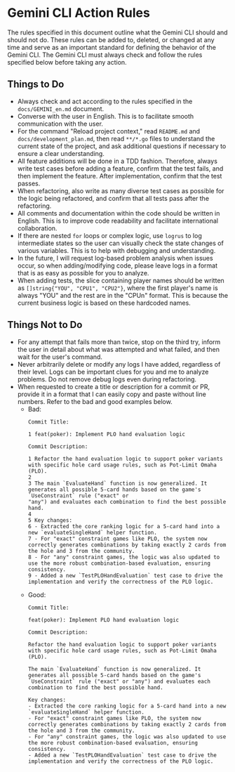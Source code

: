 # Gemini CLI Action Rules

The rules specified in this document outline what the Gemini CLI should and should not do. These rules can be added to, deleted, or changed at any time and serve as an important standard for defining the behavior of the Gemini CLI. The Gemini CLI must always check and follow the rules specified below before taking any action.

## Things to Do

- Always check and act according to the rules specified in the `docs/GEMINI_en.md` document.
- Converse with the user in English. This is to facilitate smooth communication with the user.
- For the command "Reload project context," read `README.md` and `docs/development_plan.md`, then read `**/*.go` files to understand the current state of the project, and ask additional questions if necessary to ensure a clear understanding.
- All feature additions will be done in a TDD fashion. Therefore, always write test cases before adding a feature, confirm that the test fails, and then implement the feature. After implementation, confirm that the test passes.
- When refactoring, also write as many diverse test cases as possible for the logic being refactored, and confirm that all tests pass after the refactoring.
- All comments and documentation within the code should be written in English. This is to improve code readability and facilitate international collaboration.
- If there are nested `for` loops or complex logic, use `logrus` to log intermediate states so the user can visually check the state changes of various variables. This is to help with debugging and understanding.
- In the future, I will request log-based problem analysis when issues occur, so when adding/modifying code, please leave logs in a format that is as easy as possible for you to analyze.
- When adding tests, the slice containing player names should be written as `[]string{"YOU", "CPU1", "CPU2"}`, where the first player's name is always "YOU" and the rest are in the "CPUn" format. This is because the current business logic is based on these hardcoded names.

## Things Not to Do

- For any attempt that fails more than twice, stop on the third try, inform the user in detail about what was attempted and what failed, and then wait for the user's command.
- Never arbitrarily delete or modify any logs I have added, regardless of their level. Logs can be important clues for you and me to analyze problems. Do not remove debug logs even during refactoring.
- When requested to create a title or description for a commit or PR, provide it in a format that I can easily copy and paste without line numbers. Refer to the bad and good examples below.
    - Bad:
      ```
      Commit Title:

      1 feat(poker): Implement PLO hand evaluation logic

      Commit Description:

      1 Refactor the hand evaluation logic to support poker variants with specific hole card usage rules, such as Pot-Limit Omaha (PLO).
      2
      3 The main `EvaluateHand` function is now generalized. It generates all possible 5-card hands based on the game's `UseConstraint` rule ("exact" or
      "any") and evaluates each combination to find the best possible hand.
      4
      5 Key changes:
      6 - Extracted the core ranking logic for a 5-card hand into a new `evaluateSingleHand` helper function.
      7 - For "exact" constraint games like PLO, the system now correctly generates combinations by taking exactly 2 cards from the hole and 3 from the community.
      8 - For "any" constraint games, the logic was also updated to use the more robust combination-based evaluation, ensuring consistency.
      9 - Added a new `TestPLOHandEvaluation` test case to drive the implementation and verify the correctness of the PLO logic.
      ```
    - Good:
      ```
      Commit Title:
      
      feat(poker): Implement PLO hand evaluation logic

      Commit Description:
      
      Refactor the hand evaluation logic to support poker variants with specific hole card usage rules, such as Pot-Limit Omaha (PLO).

      The main `EvaluateHand` function is now generalized. It generates all possible 5-card hands based on the game's `UseConstraint` rule ("exact" or "any") and evaluates each combination to find the best possible hand.

      Key changes:
      - Extracted the core ranking logic for a 5-card hand into a new `evaluateSingleHand` helper function.
      - For "exact" constraint games like PLO, the system now correctly generates combinations by taking exactly 2 cards from the hole and 3 from the community.
      - For "any" constraint games, the logic was also updated to use the more robust combination-based evaluation, ensuring consistency.
      - Added a new `TestPLOHandEvaluation` test case to drive the implementation and verify the correctness of the PLO logic.
      ```
